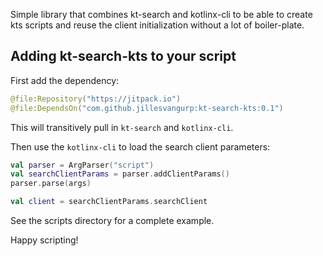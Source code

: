 Simple  library that combines kt-search and kotlinx-cli to be able
to create kts scripts and reuse the client initialization without 
a lot of boiler-plate.

## Adding kt-search-kts to your script

First add the dependency:

```kotlin
@file:Repository("https://jitpack.io")
@file:DependsOn("com.github.jillesvangurp:kt-search-kts:0.1")
```

This will transitively pull in `kt-search` and `kotlinx-cli`.

Then use the `kotlinx-cli` to load the search client parameters:

```kotlin
val parser = ArgParser("script")
val searchClientParams = parser.addClientParams()
parser.parse(args)

val client = searchClientParams.searchClient
```

See the scripts directory for a complete example.

Happy scripting!